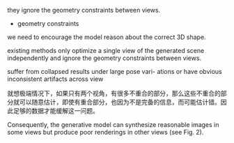 they ignore the geometry constraints between views.



+ geometry constraints 

we need to encourage the model reason about the correct 3D shape.





existing methods only optimize a single view of the generated scene independently and ignore the geometry constraints between views.



suffer from collapsed results under large pose vari- ations or have obvious inconsistent artifacts across view



就想极端情况下，如果只有两个视角，有很多不重合的部分，那么这些不重合的部分就可以随意估计，即使有重合部分，也因为不是完备的信息，而可能估计错。因此足够的数据才能缓解这一问题。





Consequently, the generative model can synthesize reasonable images in some views but produce poor renderings in other views (see Fig. 2).
